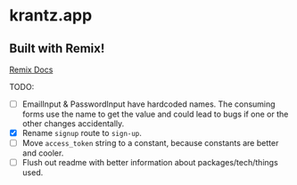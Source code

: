 # krantz.app



## Built with Remix!

[Remix Docs](https://remix.run/docs)


TODO:
- [ ] EmailInput & PasswordInput have hardcoded names. The consuming forms use the name to get the value and could lead to bugs if one or the other changes accidentally.
- [x] Rename `signup` route to `sign-up`.
- [ ] Move `access_token` string to a constant, because constants are better and cooler.
- [ ] Flush out readme with better information about packages/tech/things used.
